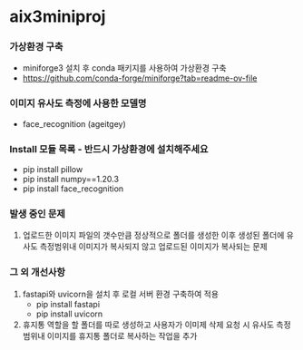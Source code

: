 # aix3miniproj

### 가상환경 구축
- miniforge3 설치 후 conda 패키지를 사용하여 가상환경 구축
- https://github.com/conda-forge/miniforge?tab=readme-ov-file
  
### 이미지 유사도 측정에 사용한 모델명
- face_recognition (ageitgey)

### Install 모듈 목록 - 반드시 가상환경에 설치해주세요
- pip install pillow
- pip install numpy==1.20.3
- pip install face_recognition

### 발생 중인 문제
1. 업로드한 이미지 파일의 갯수만큼 정상적으로 폴더를 생성한 이후 생성된 폴더에 유사도 측정범위내 이미지가 복사되지 않고 업로드된 이미지가 복사되는 문제

### 그 외 개선사항 
1. fastapi와 uvicorn을 설치 후 로컬 서버 환경 구축하여 적용
   - pip install fastapi
   - pip install uvicorn
2. 휴지통 역할을 할 폴더를 따로 생성하고 사용자가 이미제 삭제 요청 시 유사도 측정범위내 이미지를 휴지통 폴더로 복사하는 작업을 추가
